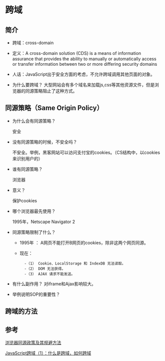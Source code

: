 # 跨域

## 简介
- 跨域：cross-domain
- 定义：A cross-domain solution (CDS) is a means of information assurance that provides the ability to manually or automatically access or transfer information between two or more differing security domains
- 人话：JavaScript出于安全方面的考虑，不允许跨域调用其他页面的对象。

- 为什么要跨域？
    大型网站会有多个域名来加载js,css等其他资源文件，但是浏览器的同源策略阻止了这种方式。

## 同源策略（Same Origin Policy）

- 为什么会有同源策略？

    安全
    
- 没有同源策略的时候，不安全吗？

    不安全。举例，黑客网站可以访问支付宝的cookies。（CS结构中，以cookies来识别用户的）

- 谁有同源策略？

    浏览器

- 意义？

    保护cookies

- 哪个浏览器最先使用？

    1995年，Netscape Navigator 2

- 同源策略限制了什么？
 
    - 1995年 ： A网页不能打开B网页的cookies，除非这两个网页同源。
 
    - 现在： 
    
            -（1） Cookie、LocalStorage 和 IndexDB 无法读取。
            -（2） DOM 无法获得。
            -（3） AJAX 请求不能发送。

- 有什么副作用？
        对iframe和Ajax影响较大。

- 举例说明SOP的重要性？

## 跨域的方法




## 参考

[浏览器同源政策及其规避方法](http://www.ruanyifeng.com/blog/2016/04/same-origin-policy.html)

[JavaScript跨域（1）：什么是跨域，如何跨域](http://www.cnblogs.com/hustskyking/archive/2013/03/31/CDS-introduce.html)
